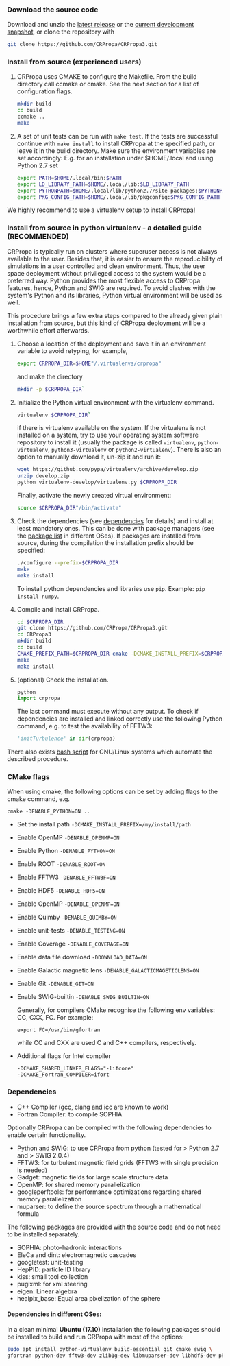 ### <a name="Download">Download the source code

Download and unzip the [latest release](https://github.com/CRPropa/CRPropa3/releases/latest) or the
[current development snapshot](https://github.com/CRPropa/CRPropa3/archive/master.zip), or clone the
repository with

```sh
git clone https://github.com/CRPropa/CRPropa3.git
```

### <a name="Install">Install from source (experienced users)

1. CRPropa uses CMAKE to configure the Makefile. From the build directory call
   ccmake or cmake. See the next section for a list of configuration flags.
    ```sh
    mkdir build
    cd build
    ccmake ..
    make
    ```

2. A set of unit tests can be run with ```make test```. If the tests are
   successful continue with ```make install``` to install CRPropa at the
   specified path, or leave it in the build directory.  Make sure the
   environment variables are set accordingly: E.g. for an installation under
   $HOME/.local and using Python 2.7 set
    ```sh
    export PATH=$HOME/.local/bin:$PATH
    export LD_LIBRARY_PATH=$HOME/.local/lib:$LD_LIBRARY_PATH
    export PYTHONPATH=$HOME/.local/lib/python2.7/site-packages:$PYTHONPATH
    export PKG_CONFIG_PATH=$HOME/.local/lib/pkgconfig:$PKG_CONFIG_PATH
    ```

We highly recommend to use a virtualenv setup to install CRPropa!

### <a name="virtualenv">Install from source in python virtualenv - a detailed guide (RECOMMENDED)

CRPropa is typically run on clusters where superuser access is not always available to the user. Besides that, it is easier to ensure the reproducibility of simulations in a user controlled and clean environment.
Thus, the user space deployment without privileged access to the system would be a preferred way. Python provides the most flexible access to CRPropa features, hence, Python and SWIG are required. To avoid clashes with the system's Python and its libraries, Python virtual environment will be used as well.

This procedure brings a few extra steps compared to the already given plain installation from source, but this kind of CRPropa deployment will be a worthwhile effort afterwards.

1. Choose a location of the deployment and save it in an environment variable to avoid retyping, for example, 
    ```sh
    export CRPROPA_DIR=$HOME"/.virtualenvs/crpropa"
    ```
    and make the directory
    ```sh
    mkdir -p $CRPROPA_DIR`
    ```

2. Initialize the Python virtual environment with the virtualenv command.
    ```sh
    virtualenv $CRPROPA_DIR`
    ```
    if there is virtualenv available on the system.
    If the virtualenv is not installed on a system, try to use your operating system software repository to install it (usually the package is called `virtualenv`, `python-virtualenv`, `python3-virtualenv` or `python2-virtualenv`). There is also an option to manually download it, un-zip it and run it:
    ```sh
    wget https://github.com/pypa/virtualenv/archive/develop.zip
    unzip develop.zip
    python virtualenv-develop/virtualenv.py $CRPROPA_DIR
    ```

    Finally, activate the newly created virtual environment:
    ```sh
    source $CRPROPA_DIR"/bin/activate"
    ```

3. Check the dependencies (see  [dependencies](#Dependencies) for details) and install at least mandatory ones. This can be done with package managers (see the [package list](#dependencies-in-different-oses) in different OSes). If packages are installed from source, during the compilation the installation prefix should be specified:
    ```sh
    ./configure --prefix=$CRPROPA_DIR
    make
    make install
    ```
    
    To install python dependencies and libraries use `pip`. Example: `pip install numpy`.

4. Compile and install CRPropa.
    ```sh
    cd $CRPROPA_DIR
    git clone https://github.com/CRPropa/CRPropa3.git
    cd CRPropa3
    mkdir build
    cd build
    CMAKE_PREFIX_PATH=$CRPROPA_DIR cmake -DCMAKE_INSTALL_PREFIX=$CRPROPA_DIR ..
    make
    make install
    ```

5. (optional) Check the installation.
    ```python
    python
    import crpropa
    ```
    The last command must execute without any output. To check if dependencies are installed and linked correctly use the following Python command, e.g. to test the availability of FFTW3:
    ```python
    'initTurbulence' in dir(crpropa)
    ```

There also exists [bash script](https://github.com/adundovi/CRPropa3-scripts/tree/master/deploy_crpropa) for GNU/Linux systems which automate the described procedure.

### CMake flags
When using cmake, the following options can be set by adding flags to the cmake command, e.g.
```
cmake -DENABLE_PYTHON=ON ..
```

+ Set the install path ```-DCMAKE_INSTALL_PREFIX=/my/install/path```
+ Enable OpenMP ```-DENABLE_OPENMP=ON```
+ Enable Python ```-DENABLE_PYTHON=ON```
+ Enable ROOT ```-DENABLE_ROOT=ON```
+ Enable FFTW3 ```-DENABLE_FFTW3F=ON```
+ Enable HDF5 ```-DENABLE_HDF5=ON```
+ Enable OpenMP ```-DENABLE_OPENMP=ON```
+ Enable Quimby ```-DENABLE_QUIMBY=ON```
+ Enable unit-tests ```-DENABLE_TESTING=ON```
+ Enable Coverage ```-DENABLE_COVERAGE=ON```
+ Enable data file download ```-DDOWNLOAD_DATA=ON```
+ Enable Galactic magnetic lens ```-DENABLE_GALACTICMAGETICLENS=ON```
+ Enable Git ```-DENABLE_GIT=ON```
+ Enable SWIG-builtin ```-DENABLE_SWIG_BUILTIN=ON```                                                                                                                                                                  

  Generally, for compilers CMake recognise the following env variables: CC, CXX, FC. For example:
  ```
  export FC=/usr/bin/gfortran
  ```
  while CC and CXX are used C and C++ compilers, respectively.

+ Additional flags for Intel compiler
  ```
  -DCMAKE_SHARED_LINKER_FLAGS="-lifcore"
  -DCMAKE_Fortran_COMPILER=ifort
  ```

### <a name="Dependencies"></a>Dependencies
+ C++ Compiler (gcc, clang and icc are known to work)
+ Fortran Compiler: to compile SOPHIA

Optionally CRPropa can be compiled with the following dependencies to enable certain functionality.
+ Python and SWIG: to use CRPropa from python (tested for > Python 2.7 and > SWIG 2.0.4)
+ FFTW3: for turbulent magnetic field grids (FFTW3 with single precision is needed)
+ Gadget: magnetic fields for large scale structure data
+ OpenMP: for shared memory parallelization
+ googleperftools: for performance optimizations regarding shared memory parallelization
+ muparser: to define the source spectrum through a mathematical formula

The following packages are provided with the source code and do not need to be installed separately.
+ SOPHIA: photo-hadronic interactions
+ EleCa and dint: electromagnetic cascades
+ googletest: unit-testing
+ HepPID: particle ID library
+ kiss: small tool collection
+ pugixml: for xml steering
+ eigen: Linear algebra
+ healpix_base: Equal area pixelization of the sphere

#### <a name="OS"></a>Dependencies in different OSes:

In a clean minimal **Ubuntu (17.10)** installation the following packages should be installed to build and run CRPropa with most of the options:
  ```sh
  sudo apt install python-virtualenv build-essential git cmake swig \
  gfortran python-dev fftw3-dev zlib1g-dev libmuparser-dev libhdf5-dev pkg-config
  ```


